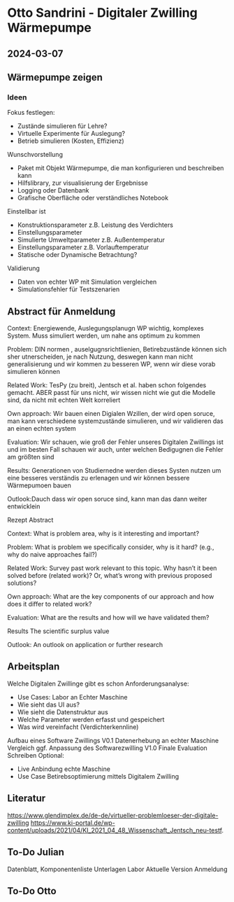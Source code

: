# Otto Sandrini - Digitaler Zwilling Wärmepumpe
## 2024-03-07

## Wärmepumpe zeigen

### Ideen
Fokus festlegen:
- Zustände simulieren für Lehre?
- Virtuelle Experimente für Auslegung?
- Betrieb simulieren (Kosten, Effizienz)

Wunschvorstellung
- Paket mit Objekt Wärmepumpe, die man konfigurieren und beschreiben kann
- Hilfslibrary, zur visualisierung der Ergebnisse
- Logging oder Datenbank
- Grafische Oberfläche oder verständliches Notebook

Einstellbar ist
- Konstruktionsparameter z.B. Leistung des Verdichters
- Einstellungsparameter
- Simulierte Umweltparameter z.B. Außentemperatur
- Einstellungsparameter z.B. Vorlauftemperatur
- Statische oder Dynamische Betrachtung?

Validierung
- Daten von echter WP mit Simulation vergleichen
- Simulationsfehler für Testszenarien

## Abstract für Anmeldung

Context: Energiewende, Auslegungsplanugn WP wichtig, komplexes System. Muss simuliert werden, um nahe ans optimum zu kommen

Problem: DIN normen , auselgugnsrichtlienien, Betirebzustände können sich sher utnerscheiden, je nach Nutzung, deswegen kann man nicht generalisierung und wir kommen zu besseren WP, wenn wir diese vorab simulieren können

Related Work: TesPy (zu breit), Jentsch et al. haben schon folgendes gemacht. ABER passt für uns nicht, wir wissen nicht wie gut die Modelle sind, da nicht mit echten Welt korreliert

Own approach: Wir bauen einen Digialen Wzillen, der wird open soruce, man kann verschiedene systemzustände simulieren, und wir validieren das an einen echten system

Evaluation: Wir schauen, wie groß der Fehler unseres Digitalen Zwillings ist und im besten Fall schauen wir auch, unter welchen Bedigugnen die Fehler am größten sind

Results: Generationen von Studiernedne werden dieses Systen nutzen um eine besseres verständis zu erlenagen und wir können bessere Wärmepumoen bauen

Outlook:Dauch dass wir open soruce sind, kann man das dann weiter entwicklein



Rezept Abstract

Context: What is problem area, why is it interesting and important?

Problem: What is problem we specifically consider, why is it hard? (e.g., why do
naive approaches fail?)

Related Work: Survey past work relevant to this topic. Why hasn’t it been
solved before (related work)? Or, what’s wrong with previous proposed
solutions?

Own approach: What are the key components of our approach and how does it
differ to related work?

Evaluation: What are the results and how will we have validated them?

Results The scientific surplus value

Outlook: An outlook on application or further research

## Arbeitsplan

Welche Digitalen Zwillinge gibt es schon
Anforderungsanalyse:
- Use Cases: Labor an Echter Maschine
- Wie sieht das UI aus?
- Wie sieht die Datenstruktur aus
- Welche Parameter werden erfasst und gespeichert
- Was wird vereinfacht (Verdichterkennline)

Aufbau eines Software Zwillings V0.1
Datenerhebung an echter Maschine
Vergleich
ggf. Anpassung des Softwarezwilling V1.0
Finale Evaluation
Schreiben
Optional:
- Live Anbindung echte Maschine
- Use Case Betirebsoptimierung mittels Digitalem Zwilling

## Literatur

https://www.glendimplex.de/de-de/virtueller-problemloeser-der-digitale-zwilling
https://www.ki-portal.de/wp-content/uploads/2021/04/KI_2021_04_48_Wissenschaft_Jentsch_neu-testf.

## To-Do Julian

Datenblatt, Komponentenliste
Unterlagen Labor
Aktuelle Version Anmeldung

## To-Do Otto

